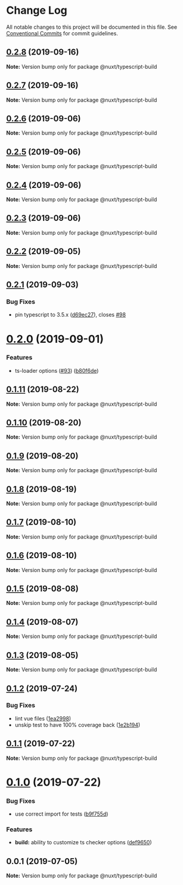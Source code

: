 # Change Log

All notable changes to this project will be documented in this file.
See [Conventional Commits](https://conventionalcommits.org) for commit guidelines.

## [0.2.8](https://github.com/nuxt/typescript/compare/@nuxt/typescript-build@0.2.7...@nuxt/typescript-build@0.2.8) (2019-09-16)

**Note:** Version bump only for package @nuxt/typescript-build





## [0.2.7](https://github.com/nuxt/typescript/compare/@nuxt/typescript-build@0.2.6...@nuxt/typescript-build@0.2.7) (2019-09-16)

**Note:** Version bump only for package @nuxt/typescript-build





## [0.2.6](https://github.com/nuxt/typescript/compare/@nuxt/typescript-build@0.2.5...@nuxt/typescript-build@0.2.6) (2019-09-06)

**Note:** Version bump only for package @nuxt/typescript-build





## [0.2.5](https://github.com/nuxt/typescript/compare/@nuxt/typescript-build@0.2.4...@nuxt/typescript-build@0.2.5) (2019-09-06)

**Note:** Version bump only for package @nuxt/typescript-build





## [0.2.4](https://github.com/nuxt/typescript/compare/@nuxt/typescript-build@0.2.3...@nuxt/typescript-build@0.2.4) (2019-09-06)

**Note:** Version bump only for package @nuxt/typescript-build





## [0.2.3](https://github.com/nuxt/typescript/compare/@nuxt/typescript-build@0.2.2...@nuxt/typescript-build@0.2.3) (2019-09-06)

**Note:** Version bump only for package @nuxt/typescript-build





## [0.2.2](https://github.com/nuxt/typescript/compare/@nuxt/typescript-build@0.2.1...@nuxt/typescript-build@0.2.2) (2019-09-05)

**Note:** Version bump only for package @nuxt/typescript-build





## [0.2.1](https://github.com/nuxt/typescript/compare/@nuxt/typescript-build@0.2.0...@nuxt/typescript-build@0.2.1) (2019-09-03)


### Bug Fixes

* pin typescript to 3.5.x ([d69ec27](https://github.com/nuxt/typescript/commit/d69ec27)), closes [#98](https://github.com/nuxt/typescript/issues/98)





# [0.2.0](https://github.com/nuxt/typescript/compare/@nuxt/typescript-build@0.1.11...@nuxt/typescript-build@0.2.0) (2019-09-01)


### Features

* ts-loader options ([#93](https://github.com/nuxt/typescript/issues/93)) ([b80f6de](https://github.com/nuxt/typescript/commit/b80f6de))





## [0.1.11](https://github.com/nuxt/typescript/compare/@nuxt/typescript-build@0.1.10...@nuxt/typescript-build@0.1.11) (2019-08-22)

**Note:** Version bump only for package @nuxt/typescript-build





## [0.1.10](https://github.com/nuxt/typescript/compare/@nuxt/typescript-build@0.1.9...@nuxt/typescript-build@0.1.10) (2019-08-20)

**Note:** Version bump only for package @nuxt/typescript-build





## [0.1.9](https://github.com/nuxt/typescript/compare/@nuxt/typescript-build@0.1.8...@nuxt/typescript-build@0.1.9) (2019-08-20)

**Note:** Version bump only for package @nuxt/typescript-build





## [0.1.8](https://github.com/nuxt/typescript/compare/@nuxt/typescript-build@0.1.7...@nuxt/typescript-build@0.1.8) (2019-08-19)

**Note:** Version bump only for package @nuxt/typescript-build





## [0.1.7](https://github.com/nuxt/typescript/compare/@nuxt/typescript-build@0.1.6...@nuxt/typescript-build@0.1.7) (2019-08-10)

**Note:** Version bump only for package @nuxt/typescript-build





## [0.1.6](https://github.com/nuxt/typescript/compare/@nuxt/typescript-build@0.1.5...@nuxt/typescript-build@0.1.6) (2019-08-10)

**Note:** Version bump only for package @nuxt/typescript-build





## [0.1.5](https://github.com/nuxt/typescript/compare/@nuxt/typescript-build@0.1.4...@nuxt/typescript-build@0.1.5) (2019-08-08)

**Note:** Version bump only for package @nuxt/typescript-build





## [0.1.4](https://github.com/nuxt/typescript/compare/@nuxt/typescript-build@0.1.3...@nuxt/typescript-build@0.1.4) (2019-08-07)

**Note:** Version bump only for package @nuxt/typescript-build





## [0.1.3](https://github.com/nuxt/typescript/compare/@nuxt/typescript-build@0.1.2...@nuxt/typescript-build@0.1.3) (2019-08-05)

**Note:** Version bump only for package @nuxt/typescript-build





## [0.1.2](https://github.com/nuxt/typescript/compare/@nuxt/typescript-build@0.1.1...@nuxt/typescript-build@0.1.2) (2019-07-24)


### Bug Fixes

* lint vue files ([1ea2998](https://github.com/nuxt/typescript/commit/1ea2998))
* unskip test to have 100% coverage back ([1e2b194](https://github.com/nuxt/typescript/commit/1e2b194))





## [0.1.1](https://github.com/nuxt/typescript/compare/@nuxt/typescript-build@0.1.0...@nuxt/typescript-build@0.1.1) (2019-07-22)

**Note:** Version bump only for package @nuxt/typescript-build





# [0.1.0](https://github.com/nuxt/typescript/compare/@nuxt/typescript-build@0.0.1...@nuxt/typescript-build@0.1.0) (2019-07-22)


### Bug Fixes

* use correct import for tests ([b9f755d](https://github.com/nuxt/typescript/commit/b9f755d))


### Features

* **build:** ability to customize ts checker options ([def9650](https://github.com/nuxt/typescript/commit/def9650))





## 0.0.1 (2019-07-05)

**Note:** Version bump only for package @nuxt/typescript-build
